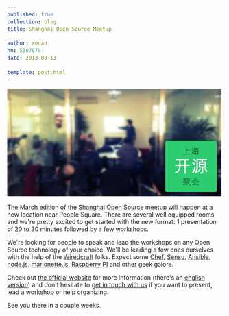 ```yaml
---
published: true
collection: blog
title: Shanghai Open Source Meetup

author: ronan
hn: 5367878
date: 2013-03-13

template: post.html
---
```



[![Shanghai OS meetup](/images/posts/shanghai-os.png)](http://shanghaios.org)

The March edition of the [Shanghai Open Source meetup](http://shanghaios.org) will happen at a new location near People Square. There are several well equipped rooms and we're pretty excited to get started with the new format: 1 presentation of 20 to 30 minutes followed by a few workshops.

We're looking for people to speak and lead the workshops on any Open Source technology of your choice. We'll be leading a few ones ourselves with the help of the [Wiredcraft](http://wiredcraft.com) folks. Expect some [Chef](http://www.opscode.com/chef/), [Sensu](https://github.com/sensu), [Ansible](http://ansible.cc), [node.js](http://nodejs.org), [marionette.js](http://marionettejs.com), [Raspberry PI](http://www.raspberrypi.org) and other geek galore.

Check out [the official website](http://shanghaios.org) for more information (there's an [english version](http://shanghaios.org)) and don't hesitate to [get in touch with us](mailto:info@devo.ps) if you want to present, lead a workshop or help organizing.

See you there in a couple weeks.
